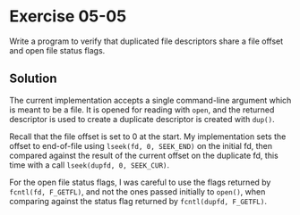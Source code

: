 # Exercise 05-05

Write a program to verify that duplicated file descriptors share a file offset and open file
status flags.

## Solution

The current implementation accepts a single command-line argument which is meant to be a file.
It is opened for reading with `open`, and the returned descriptor is used to create a duplicate
descriptor is created with `dup()`.

Recall that the file offset is set to 0 at the start. My implementation sets the offset to
end-of-file using `lseek(fd, 0, SEEK_END)` on the initial fd, then compared against the result of
the current offset on the duplicate fd, this time with a call `lseek(dupfd, 0, SEEK_CUR)`.

For the open file status flags, I was careful to use the flags returned by `fcntl(fd, F_GETFL)`,
and not the ones passed initially to `open()`, when comparing against the status flag
returned by `fcntl(dupfd, F_GETFL)`.
